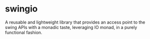 # swingio
A reusable and lightweight library that provides an access point to the swing APIs with
a monadic taste, leveraging IO monad, in a purely functional fashion.
